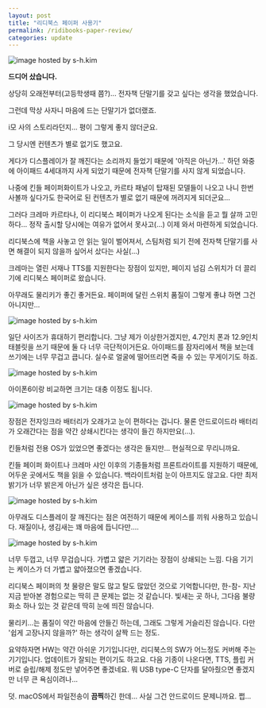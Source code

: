 ```yaml
---
layout: post
title: "리디북스 페이퍼 사용기"
permalink: /ridibooks-paper-review/
categories: update
---
```

<img src="https://img.blog.niceb5y.net/E1zFcxYErb.jpg" alt="image hosted by s-h.kim" class="w-full" data-action="zoom">

**드디어 샀습니다.**

상당히 오래전부터(고등학생때 쯤?)... 전자책 단말기를 갖고 싶다는 생각을 했었습니다.

그런데 막상 사자니 마음에 드는 단말기가 없더랬죠.

i모 사의 스토리라던지... 평이 그렇게 좋지 않더군요.

그 당시엔 컨텐츠가 별로 없기도 했고요.

게다가 디스플레이가 잘 깨진다는 소리까지 들었기 때문에 '아직은 아닌가...' 하던 와중에 아이패드 4세대까지 사게 되었기 때문에 전자책 단말기를 사지 않게 되었습니다.

나중에 킨들 페이퍼화이트가 나오고, 카르타 패널이 탑재된 모델들이 나오고 나니 한번 사볼까 싶다가도 한국어로 된 컨텐츠가 별로 없기 때문에 꺼려지게 되더군요...

그러다 크레마 카르타나, 이 리디북스 페이퍼가 나오게 된다는 소식을 듣고 뭘 살까 고민하다... 정작 출시할 당시에는 여유가 없어서 못사고(...) 이제 와서 마련하게 되었습니다.

리디북스에 책을 사놓고 안 읽는 일이 벌어져서, 스팀처럼 되기 전에 전자책 단말기를 사면 해결이 되지 않을까 싶어서 샀다는 사실(...)

크레마는 열린 서재나 TTS를 지원한다는 장점이 있지만, 페이지 넘김 스위치가 더 끌리기에 리디북스 페이퍼로 왔습니다.

아무래도 물리키가 좋긴 좋거든요. 페이퍼에 달린 스위치 품질이 그렇게 좋냐 하면 그건 아니지만...

<img src="https://img.blog.niceb5y.net/VJr_9gtNHW.jpg" alt="image hosted by s-h.kim" class="w-full" data-action="zoom">

일단 사이즈가 휴대하기 편리합니다. 그냥 제가 이상한거겠지만, 4.7인치 폰과 12.9인치 태블릿을 쓰기 때문에 둘 다 너무 극단적이거든요. 아이패드를 잠자리에서 책을 보는데 쓰기에는 너무 무겁고 큽니다. 실수로 얼굴에 떨어뜨리면 죽을 수 있는 무게이기도 하죠.

<img src="https://img.blog.niceb5y.net/EkKqgtES-.jpg" alt="image hosted by s-h.kim" class="w-full" data-action="zoom">

아이폰6이랑 비교하면 크기는 대충 이정도 됩니다.

<img src="https://img.blog.niceb5y.net/41bY9xFNHb.jpg" alt="image hosted by s-h.kim" class="w-full" data-action="zoom">

장점은 전자잉크라 배터리가 오래가고 눈이 편하다는 겁니다. 물론 안드로이드라 배터리가 오래간다는 점을 약간 상쇄시킨다는 생각이 들긴 하지만요(...).

킨들처럼 전용 OS가 있었으면 좋겠다는 생각은 들지만... 현실적으로 무리니까요.

킨들 페이퍼 화이트나 크레마 샤인 이후의 기종들처럼 프론트라이트를 지원하기 때문에, 어두운 곳에서도 책을 읽을 수 있습니다. 백라이트처럼 눈이 아프지도 않고요. 다만 최저밝기가 너무 밝은게 아닌가 싶은 생각은 듭니다.

<img src="https://img.blog.niceb5y.net/N1-OqlY4BW.jpg" alt="image hosted by s-h.kim" class="w-full" data-action="zoom">

아무래도 디스플레이 잘 깨진다는 점은 여전하기 때문에 케이스를 끼워 사용하고 있습니다. 재질이나, 생김새는 꽤 마음에 듭니다만....

<img src="https://img.blog.niceb5y.net/4JxKqeFNHW.jpg" alt="image hosted by s-h.kim" class="w-full" data-action="zoom">

너무 두껍고, 너무 무겁습니다. 가볍고 얇은 기기라는 장점이 상쇄되는 느낌. 다음 기기는 케이스가 더 가볍고 얇아졌으면 좋겠습니다.

리디북스 페이퍼의 첫 물량은 말도 많고 탈도 많았던 것으로 기억합니다만, 한-참- 지난 지금 받아본 경험으로는 딱히 큰 문제는 없는 것 같습니다. 빛새는 곳 하나, 그다음 불량화소 하나 있는 것 같은데 딱히 눈에 띄진 않습니다.

물리키...는 품질이 약간 마음에 안들긴 하는데, 그래도 그렇게 거슬리진 않습니다. 다만 '쉽게 고장나지 않을까?' 하는 생각이 살짝 드는 정도.

요약하자면 HW는 약간 아쉬운 기기입니다만, 리디북스의 SW가 어느정도 커버해 주는 기기입니다. 업데이트가 잘되는 편이기도 하고요. 다음 기종이 나온다면, TTS, 플립 커버로 슬립/해제 정도만 넣어주면 좋겠네요. 뭐 USB type-C 단자를 달아줬으면 좋겠지만 너무 큰 욕심이려나...

덧. macOS에서 파일전송이 **끔찍**하긴 한데... 사실 그건 안드로이드 문제니까요. 쩝...
